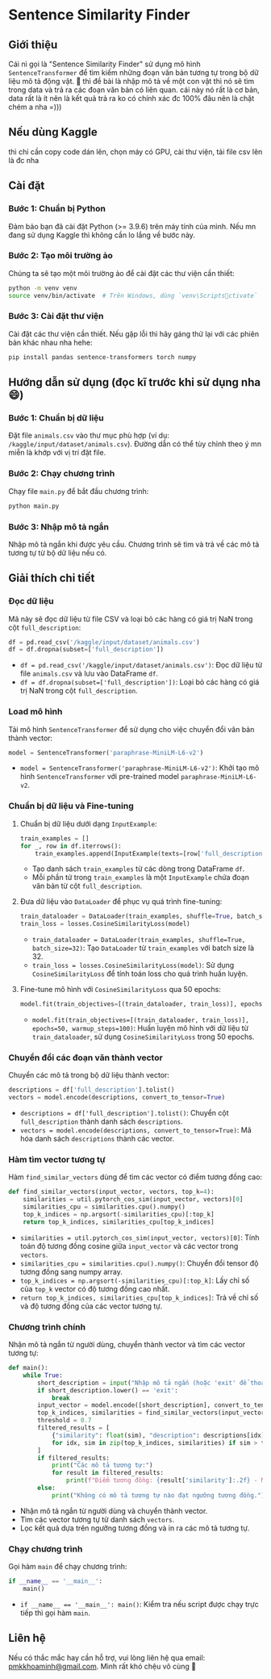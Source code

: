 
# Sentence Similarity Finder

## Giới thiệu

Cái nì gọi là "Sentence Similarity Finder" sử dụng mô hình `SentenceTransformer` để tìm kiếm những đoạn văn bản tương tự trong bộ dữ liệu mô tả động vật. 🐾
thì đề bài là nhập mô tả về một con vật thì nó sẽ tìm trong data và trả ra các đoạn văn bản có liên quan.
cái này nó rất là cơ bản, data rất là ít nên là kết quả trả ra ko có chính xác đc 100% đâu nên là chặt chém a nha =)))

## Nếu dùng Kaggle
thì chỉ cần copy code dán lên, chọn máy có GPU, cài thư viện, tải file csv lên là đc nha

## Cài đặt

### Bước 1: Chuẩn bị Python

Đảm bảo bạn đã cài đặt Python (>= 3.9.6) trên máy tính của mình. Nếu mn đang sử dụng Kaggle thì không cần lo lắng về bước này.

### Bước 2: Tạo môi trường ảo

Chúng ta sẽ tạo một môi trường ảo để cài đặt các thư viện cần thiết:
```sh
python -m venv venv
source venv/bin/activate  # Trên Windows, dùng `venv\Scriptsctivate`
```

### Bước 3: Cài đặt thư viện

Cài đặt các thư viện cần thiết. Nếu gặp lỗi thì hãy gáng thử lại với các phiên bản khác nhau nha hehe:
```sh
pip install pandas sentence-transformers torch numpy
```

## Hướng dẫn sử dụng (đọc kĩ trước khi sử dụng nha 😄)

### Bước 1: Chuẩn bị dữ liệu

Đặt file `animals.csv` vào thư mục phù hợp (ví dụ: `/kaggle/input/dataset/animals.csv`). Đường dẫn có thể tùy chỉnh theo ý mn miễn là khớp với vị trí đặt file.

### Bước 2: Chạy chương trình

Chạy file `main.py` để bắt đầu chương trình:
```sh
python main.py
```

### Bước 3: Nhập mô tả ngắn

Nhập mô tả ngắn khi được yêu cầu. Chương trình sẽ tìm và trả về các mô tả tương tự từ bộ dữ liệu nếu có.

## Giải thích chi tiết

### Đọc dữ liệu

Mã này sẽ đọc dữ liệu từ file CSV và loại bỏ các hàng có giá trị NaN trong cột `full_description`:
```python
df = pd.read_csv('/kaggle/input/dataset/animals.csv')
df = df.dropna(subset=['full_description'])
```
- `df = pd.read_csv('/kaggle/input/dataset/animals.csv')`: Đọc dữ liệu từ file `animals.csv` và lưu vào DataFrame `df`.
- `df = df.dropna(subset=['full_description'])`: Loại bỏ các hàng có giá trị NaN trong cột `full_description`.

### Load mô hình

Tải mô hình `SentenceTransformer` để sử dụng cho việc chuyển đổi văn bản thành vector:
```python
model = SentenceTransformer('paraphrase-MiniLM-L6-v2')
```
- `model = SentenceTransformer('paraphrase-MiniLM-L6-v2')`: Khởi tạo mô hình `SentenceTransformer` với pre-trained model `paraphrase-MiniLM-L6-v2`.

### Chuẩn bị dữ liệu và Fine-tuning

1. Chuẩn bị dữ liệu dưới dạng `InputExample`:
   ```python
   train_examples = []
   for _, row in df.iterrows():
       train_examples.append(InputExample(texts=[row['full_description'], row['full_description']], label=1.0))
   ```
   - Tạo danh sách `train_examples` từ các dòng trong DataFrame `df`.
   - Mỗi phần tử trong `train_examples` là một `InputExample` chứa đoạn văn bản từ cột `full_description`.

2. Đưa dữ liệu vào `DataLoader` để phục vụ quá trình fine-tuning:
   ```python
   train_dataloader = DataLoader(train_examples, shuffle=True, batch_size=32)
   train_loss = losses.CosineSimilarityLoss(model)
   ```
   - `train_dataloader = DataLoader(train_examples, shuffle=True, batch_size=32)`: Tạo `DataLoader` từ `train_examples` với batch size là 32.
   - `train_loss = losses.CosineSimilarityLoss(model)`: Sử dụng `CosineSimilarityLoss` để tính toán loss cho quá trình huấn luyện.

3. Fine-tune mô hình với `CosineSimilarityLoss` qua 50 epochs:
   ```python
   model.fit(train_objectives=[(train_dataloader, train_loss)], epochs=50, warmup_steps=100)
   ```
   - `model.fit(train_objectives=[(train_dataloader, train_loss)], epochs=50, warmup_steps=100)`: Huấn luyện mô hình với dữ liệu từ `train_dataloader`, sử dụng `CosineSimilarityLoss` trong 50 epochs.

### Chuyển đổi các đoạn văn thành vector

Chuyển các mô tả trong bộ dữ liệu thành vector:
```python
descriptions = df['full_description'].tolist()
vectors = model.encode(descriptions, convert_to_tensor=True)
```
- `descriptions = df['full_description'].tolist()`: Chuyển cột `full_description` thành danh sách `descriptions`.
- `vectors = model.encode(descriptions, convert_to_tensor=True)`: Mã hóa danh sách `descriptions` thành các vector.

### Hàm tìm vector tương tự

Hàm `find_similar_vectors` dùng để tìm các vector có điểm tương đồng cao:
```python
def find_similar_vectors(input_vector, vectors, top_k=4):
    similarities = util.pytorch_cos_sim(input_vector, vectors)[0]
    similarities_cpu = similarities.cpu().numpy()
    top_k_indices = np.argsort(-similarities_cpu)[:top_k]
    return top_k_indices, similarities_cpu[top_k_indices]
```
- `similarities = util.pytorch_cos_sim(input_vector, vectors)[0]`: Tính toán độ tương đồng cosine giữa `input_vector` và các vector trong `vectors`.
- `similarities_cpu = similarities.cpu().numpy()`: Chuyển đổi tensor độ tương đồng sang numpy array.
- `top_k_indices = np.argsort(-similarities_cpu)[:top_k]`: Lấy chỉ số của `top_k` vector có độ tương đồng cao nhất.
- `return top_k_indices, similarities_cpu[top_k_indices]`: Trả về chỉ số và độ tương đồng của các vector tương tự.

### Chương trình chính

Nhận mô tả ngắn từ người dùng, chuyển thành vector và tìm các vector tương tự:
```python
def main():
    while True:
        short_description = input("Nhập mô tả ngắn (hoặc 'exit' để thoát): ")
        if short_description.lower() == 'exit':
            break
        input_vector = model.encode([short_description], convert_to_tensor=True)
        top_k_indices, similarities = find_similar_vectors(input_vector, vectors)
        threshold = 0.7
        filtered_results = [
            {"similarity": float(sim), "description": descriptions[idx]}
            for idx, sim in zip(top_k_indices, similarities) if sim > threshold
        ]
        if filtered_results:
            print("Các mô tả tương tự:")
            for result in filtered_results:
                print(f"Điểm tương đồng: {result['similarity']:.2f} - Mô tả: {result['description']}")
        else:
            print("Không có mô tả tương tự nào đạt ngưỡng tương đồng.")
```
- Nhận mô tả ngắn từ người dùng và chuyển thành vector.
- Tìm các vector tương tự từ danh sách `vectors`.
- Lọc kết quả dựa trên ngưỡng tương đồng và in ra các mô tả tương tự.

### Chạy chương trình

Gọi hàm `main` để chạy chương trình:
```python
if __name__ == '__main__':
    main()
```
- `if __name__ == '__main__': main()`: Kiểm tra nếu script được chạy trực tiếp thì gọi hàm `main`.

## Liên hệ

Nếu có thắc mắc hay cần hỗ trợ, vui lòng liên hệ qua email: [pmkkhoaminh@gmail.com](mailto:pmkkhoaminh@gmail.com). Mình rất khó chệu vô cùng 💌
